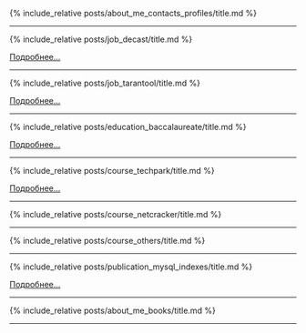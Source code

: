 {% include_relative posts/about_me_contacts_profiles/title.md %}

***

{% include_relative posts/job_decast/title.md %}

[Подробнее...](posts/job_decast/index)  

***

{% include_relative posts/job_tarantool/title.md %}

[Подробнее...](posts/job_tarantool/index)

***

{% include_relative posts/education_baccalaureate/title.md %}

[Подробнее...](posts/education_baccalaureate/index)  

***

{% include_relative posts/course_techpark/title.md %}

[Подробнее...](posts/course_techpark/index)  

***

{% include_relative posts/course_netcracker/title.md %}

***

{% include_relative posts/course_others/title.md %}

***

{% include_relative posts/publication_mysql_indexes/title.md %}

[Подробнее...](https://elibrary.ru/item.asp?id=28968652)  

***

{% include_relative posts/about_me_books/title.md %}

***
